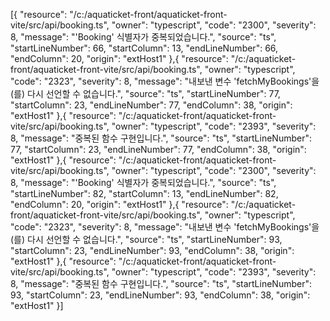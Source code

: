 [{
	"resource": "/c:/aquaticket-front/aquaticket-front-vite/src/api/booking.ts",
	"owner": "typescript",
	"code": "2300",
	"severity": 8,
	"message": "'Booking' 식별자가 중복되었습니다.",
	"source": "ts",
	"startLineNumber": 66,
	"startColumn": 13,
	"endLineNumber": 66,
	"endColumn": 20,
	"origin": "extHost1"
},{
	"resource": "/c:/aquaticket-front/aquaticket-front-vite/src/api/booking.ts",
	"owner": "typescript",
	"code": "2323",
	"severity": 8,
	"message": "내보낸 변수 'fetchMyBookings'을(를) 다시 선언할 수 없습니다.",
	"source": "ts",
	"startLineNumber": 77,
	"startColumn": 23,
	"endLineNumber": 77,
	"endColumn": 38,
	"origin": "extHost1"
},{
	"resource": "/c:/aquaticket-front/aquaticket-front-vite/src/api/booking.ts",
	"owner": "typescript",
	"code": "2393",
	"severity": 8,
	"message": "중복된 함수 구현입니다.",
	"source": "ts",
	"startLineNumber": 77,
	"startColumn": 23,
	"endLineNumber": 77,
	"endColumn": 38,
	"origin": "extHost1"
},{
	"resource": "/c:/aquaticket-front/aquaticket-front-vite/src/api/booking.ts",
	"owner": "typescript",
	"code": "2300",
	"severity": 8,
	"message": "'Booking' 식별자가 중복되었습니다.",
	"source": "ts",
	"startLineNumber": 82,
	"startColumn": 13,
	"endLineNumber": 82,
	"endColumn": 20,
	"origin": "extHost1"
},{
	"resource": "/c:/aquaticket-front/aquaticket-front-vite/src/api/booking.ts",
	"owner": "typescript",
	"code": "2323",
	"severity": 8,
	"message": "내보낸 변수 'fetchMyBookings'을(를) 다시 선언할 수 없습니다.",
	"source": "ts",
	"startLineNumber": 93,
	"startColumn": 23,
	"endLineNumber": 93,
	"endColumn": 38,
	"origin": "extHost1"
},{
	"resource": "/c:/aquaticket-front/aquaticket-front-vite/src/api/booking.ts",
	"owner": "typescript",
	"code": "2393",
	"severity": 8,
	"message": "중복된 함수 구현입니다.",
	"source": "ts",
	"startLineNumber": 93,
	"startColumn": 23,
	"endLineNumber": 93,
	"endColumn": 38,
	"origin": "extHost1"
}]